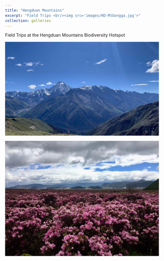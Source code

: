 ```yaml
---
title: "Hengduan Mountains"
excerpt: "Field Trips <br/><img src='images/HD-MtGongga.jpg'>"
collection: galleries
---
```



Field Trips at the Hengduan Mountains Biodiversity Hotspot

![Mt. Gongga - the highest peak at Hengduan Mountains](/images/g_HD-MtGongga.jpg)

![Rhododendron blooming at Shangri-La](/images/g_HD-Shangri-La.jpg)
